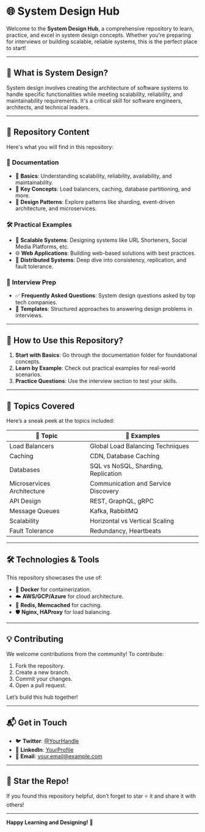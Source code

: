 # 🌐 **System Design Hub**  

Welcome to the **System Design Hub**, a comprehensive repository to learn, practice, and excel in system design concepts. Whether you're preparing for interviews or building scalable, reliable systems, this is the perfect place to start!  

---

## 🚀 **What is System Design?**  
System design involves creating the architecture of software systems to handle specific functionalities while meeting scalability, reliability, and maintainability requirements. It's a critical skill for software engineers, architects, and technical leaders.  

---

## 📂 **Repository Content**  
Here's what you will find in this repository:  

### 📘 **Documentation**
- 🌟 **Basics**: Understanding scalability, reliability, availability, and maintainability.  
- 🔑 **Key Concepts**: Load balancers, caching, database partitioning, and more.  
- 🧠 **Design Patterns**: Explore patterns like sharding, event-driven architecture, and microservices.  

### 🛠️ **Practical Examples**
- 🏢 **Scalable Systems**: Designing systems like URL Shorteners, Social Media Platforms, etc.  
- 🌐 **Web Applications**: Building web-based solutions with best practices.  
- 📡 **Distributed Systems**: Deep dive into consistency, replication, and fault tolerance.  

### 🧩 **Interview Prep**
- ✅ **Frequently Asked Questions**: System design questions asked by top tech companies.  
- 📝 **Templates**: Structured approaches to answering design problems in interviews.  

---

## 🎯 **How to Use this Repository?**
1. **Start with Basics**: Go through the documentation folder for foundational concepts.  
2. **Learn by Example**: Check out practical examples for real-world scenarios.  
3. **Practice Questions**: Use the interview section to test your skills.  

---

## 📖 **Topics Covered**  
Here’s a sneak peek at the topics included:  

| 🌟 Topic                     | 🚀 Examples                          |
|------------------------------|--------------------------------------|
| Load Balancers               | Global Load Balancing Techniques    |
| Caching                      | CDN, Database Caching               |
| Databases                    | SQL vs NoSQL, Sharding, Replication |
| Microservices Architecture   | Communication and Service Discovery |
| API Design                   | REST, GraphQL, gRPC                 |
| Message Queues               | Kafka, RabbitMQ                     |
| Scalability                  | Horizontal vs Vertical Scaling      |
| Fault Tolerance              | Redundancy, Heartbeats              |

---

## 🛠️ **Technologies & Tools**
This repository showcases the use of:  
- 🐳 **Docker** for containerization.  
- ☁️ **AWS/GCP/Azure** for cloud architecture.  
- 📡 **Redis, Memcached** for caching.  
- 🛡️ **Nginx, HAProxy** for load balancing.  

---

## 💡 **Contributing**
We welcome contributions from the community! To contribute:  
1. Fork the repository.  
2. Create a new branch.  
3. Commit your changes.  
4. Open a pull request.  

Let’s build this hub together!  

---

## 📬 **Get in Touch**
- 🐦 **Twitter**: [@YourHandle](https://twitter.com/)  
- 💼 **LinkedIn**: [YourProfile](https://linkedin.com/)  
- 📧 **Email**: your.email@example.com  

---

## 🌟 **Star the Repo!**  
If you found this repository helpful, don’t forget to star ⭐ it and share it with others!

---

**Happy Learning and Designing!** 🚀  
